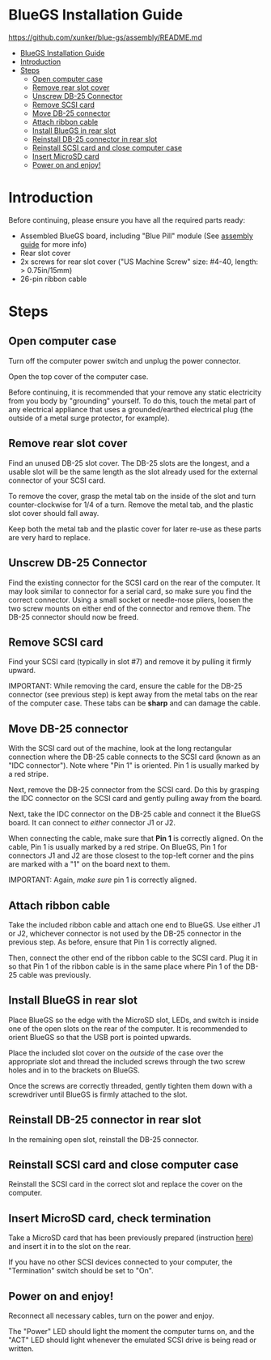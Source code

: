 # BlueGS Installation Guide

https://github.com/xunker/blue-gs/assembly/README.md

<!-- TOC -->

- [BlueGS Installation Guide](#bluegs-installation-guide)
- [Introduction](#introduction)
- [Steps](#steps)
  - [Open computer case](#open-computer-case)
  - [Remove rear slot cover](#remove-rear-slot-cover)
  - [Unscrew DB-25 Connector](#unscrew-db-25-connector)
  - [Remove SCSI card](#remove-scsi-card)
  - [Move DB-25 connector](#move-db-25-connector)
  - [Attach ribbon cable](#attach-ribbon-cable)
  - [Install BlueGS in rear slot](#install-bluegs-in-rear-slot)
  - [Reinstall DB-25 connector in rear slot](#reinstall-db-25-connector-in-rear-slot)
  - [Reinstall SCSI card and close computer case](#reinstall-scsi-card-and-close-computer-case)
  - [Insert MicroSD card](#insert-microsd-card)
  - [Power on and enjoy!](#power-on-and-enjoy)

<!-- /TOC -->
# Introduction

Before continuing, please ensure you have all the required parts ready:

* Assembled BlueGS board, including "Blue Pill" module (See [assembly guide](../assembly/) for more info)
* Rear slot cover
* 2x screws for rear slot cover ("US Machine Screw" size: #4-40, length: > 0.75in/15mm)
* 26-pin ribbon cable

# Steps

## Open computer case

Turn off the computer power switch and unplug the power connector.

Open the top cover of the computer case.

Before continuing, it is recommended that your remove any static electricity from you body by "grounding" yourself. To do this, touch the metal part of any electrical appliance that uses a grounded/earthed electrical plug (the outside of a metal surge protector, for example).

## Remove rear slot cover

Find an unused DB-25 slot cover. The DB-25 slots are the longest, and a usable slot will be the same length as the slot already used for the external connector of your SCSI card.

To remove the cover, grasp the metal tab on the inside of the slot and turn counter-clockwise for 1/4 of a turn. Remove the metal tab, and the plastic slot cover should fall away.

Keep both the metal tab and the plastic cover for later re-use as these parts are very hard to replace.

## Unscrew DB-25 Connector

Find the existing connector for the SCSI card on the rear of the computer. It may look similar to connector for a serial card, so make sure you find the correct connector. Using a small socket or needle-nose pliers, loosen the two screw mounts on either end of the connector and remove them. The DB-25 connector should now be freed.

## Remove SCSI card

Find your SCSI card (typically in slot #7) and remove it by pulling it firmly upward.

IMPORTANT: While removing the card, ensure the cable for the DB-25 connector (see previous step) is kept away from the metal tabs on the rear of the computer case. These tabs can be **sharp** and can damage the cable.

## Move DB-25 connector

With the SCSI card out of the machine, look at the long rectangular connection where the DB-25 cable connects to the SCSI card (known as an "IDC connector"). Note where "Pin 1" is oriented. Pin 1 is usually marked by a red stripe.

Next, remove the DB-25 connector from the SCSI card. Do this by grasping the IDC connector on the SCSI card and gently pulling away from the board.

Next, take the IDC connector on the DB-25 cable and connect it the BlueGS board. It can connect to *either* connector J1 or J2.

When connecting the cable, make sure that **Pin 1** is correctly aligned. On the cable, Pin 1 is usually marked by a red stripe. On BlueGS, Pin 1 for connectors J1 and J2 are those closest to the top-left corner and the pins are marked with a "1" on the board next to them.

IMPORTANT: Again, *make sure* pin 1 is correctly aligned.

## Attach ribbon cable

Take the included ribbon cable and attach one end to BlueGS. Use either J1 or J2, whichever connector is not used by the DB-25 connector in the previous step. As before, ensure that Pin 1 is correctly aligned.

Then, connect the other end of the ribbon cable to the SCSI card. Plug it in so that Pin 1 of the ribbon cable is in the same place where Pin 1 of the DB-25 cable was previously.

## Install BlueGS in rear slot

Place BlueGS so the edge with the MicroSD slot, LEDs, and switch is inside one of the open slots on the rear of the computer. It is recommended to orient BlueGS so that the USB port is pointed upwards.

Place the included slot cover on the *outside* of the case over the appropriate slot and thread the included screws through the two screw holes and in to the brackets on BlueGS.

Once the screws are correctly threaded, gently tighten them down with a screwdriver until BlueGS is firmly attached to the slot.

## Reinstall DB-25 connector in rear slot

In the remaining open slot, reinstall the DB-25 connector.

## Reinstall SCSI card and close computer case

Reinstall the SCSI card in the correct slot and replace the cover on the computer.

## Insert MicroSD card, check termination

Take a MicroSD card that has been previously prepared (instruction [here](https://github.com/erichelgeson/BlueSCSI/wiki/Usage)) and insert it in to the slot on the rear.

If you have no other SCSI devices connected to your computer, the "Termination" switch should be set to "On".

## Power on and enjoy!

Reconnect all necessary cables, turn on the power and enjoy.

The "Power" LED should light the moment the computer turns on, and the "ACT" LED should light whenever the emulated SCSI drive is being read or written.
